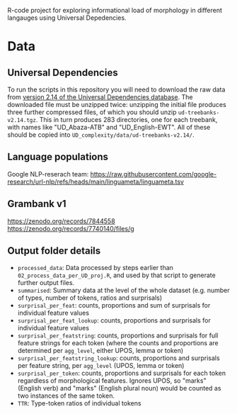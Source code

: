 R-code project for exploring informational load of morphology in different langauges using Universal Depedencies.

# Data
## Universal Dependencies
To run the scripts in this repository you will need to download the raw data from [version 2.14 of the Universal Dependencies database](https://lindat.mff.cuni.cz/repository/xmlui/handle/11234/1-5502/allzip).
The downloaded file must be unzipped twice: unzipping the initial file produces three further compressed files, of which you should unzip `ud-treebanks-v2.14.tgz`.
This in turn produces 283 directories, one for each treebank, with names like "UD_Abaza-ATB" and "UD_English-EWT".
All of these should be copied into `UD_complexity/data/ud-treebanks-v2.14/`.

## Language populations
Google NLP-reserach team: <https://raw.githubusercontent.com/google-research/url-nlp/refs/heads/main/linguameta/linguameta.tsv>

## Grambank v1
<https://zenodo.org/records/7844558>
<https://zenodo.org/records/7740140/files/g>

## Output folder details

+ `processed_data`: Data processed by steps earlier than `02_process_data_per_UD_proj.R`, and used by that script to generate further output files.
+ `summarised`: Summary data at the level of the whole dataset (e.g. number of types, number of tokens, ratios and surprisals)
+ `surprisal_per_feat`: counts, proportions and sum of surprisals for individual feature values
+ `surprisal_per_feat_lookup`: counts, proportions and surprisals for individual feature values
+ `surprisal_per_featstring`: counts, proportions and surprisals for full feature strings for each token (where the counts and proportions are determined per `agg_level`, either UPOS, lemma or token)
+ `surprisal_per_featstring_lookup`: counts, proportions and surprisals per feature string, per `agg_level` (UPOS, lemma or token)
+ `surprisal_per_token`: counts, proportions and surprisals for each token regardless of morphological features. Ignores UPOS, so "marks" (English verb) and "marks" (English plural noun) would be counted as two instances of the same token.
+ `TTR`: Type-token ratios of individual tokens
